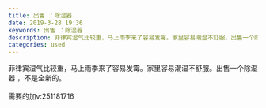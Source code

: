 ```yaml
---
title: 出售 ：除湿器
date: 2019-3-28 19:36
keywords: 出售 ：除湿器
description: 菲律宾湿气比较重，马上雨季来了容易发霉。家里容易潮湿不舒服。出售一个除湿器，不是全新的。需要的加v:251181716
categories: used
---
```

<td class="t_f" id="postmessage_3332254">

菲律宾湿气比较重，马上雨季来了容易发霉。家里容易潮湿不舒服。出售一个除湿器 ，不是全新的。<br/>
<img alt="" border="0" class="zoom" data-cf-modified-e661b075b096b013451eca78-="" file="http://www.flw.ph/data/appbyme/upload/image/201903/28/Q93HS3gCk9AF.jpg" id="aimg_I0twi" lazyloadthumb="1" onclick="" onmouseover="" src="http://www.flw.ph/data/appbyme/upload/image/201903/28/Q93HS3gCk9AF.jpg"/><br/>
<br/>
<img alt="" border="0" class="zoom" data-cf-modified-e661b075b096b013451eca78-="" file="http://www.flw.ph/data/appbyme/upload/image/201903/28/PDe1zaKvV28W.jpg" id="aimg_SCe76" lazyloadthumb="1" onclick="" onmouseover="" src="http://www.flw.ph/data/appbyme/upload/image/201903/28/PDe1zaKvV28W.jpg"/><br/>
需要的加v:251181716<br/>
</td>
